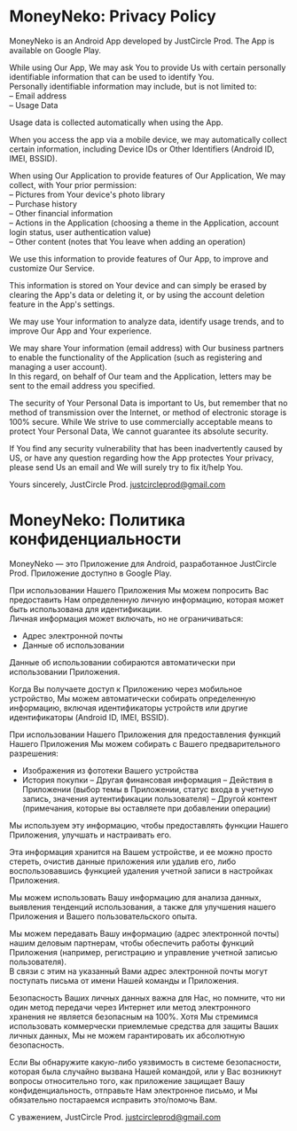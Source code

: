 # MoneyNeko: Privacy Policy

MoneyNeko is an Android App developed by JustCircle Prod. The App is available on Google Play.


While using Our App, We may ask You to provide Us with certain personally identifiable information that can be used to identify You.  
Personally identifiable information may include, but is not limited to:  
– Email address  
– Usage Data  

Usage data is collected automatically when using the App.

When you access the app via a mobile device, we may automatically collect certain information, including Device IDs or Other Identifiers (Android ID, IMEI, BSSID).


When using Our Application to provide features of Our Application, We may collect, with Your prior permission:  
– Pictures from Your device's photo library  
– Purchase history  
– Other financial information  
– Actions in the Application (choosing a theme in the Application, account login status, user authentication value)  
– Other content (notes that You leave when adding an operation)  

We use this information to provide features of Our App, to improve and customize Our Service.

This information is stored on Your device and can simply be erased by clearing the App's data or deleting it, or by using the account deletion feature in the App's settings.


We may use Your information to analyze data, identify usage trends, and to improve Our App and Your experience.

We may share Your information (email address) with Our business partners to enable the functionality of the Application (such as registering and managing a user account).  
In this regard, on behalf of Our team and the Application, letters may be sent to the email address you specified.


The security of Your Personal Data is important to Us, but remember that no method of transmission over the Internet, or method of electronic storage is 100% secure.   While We strive to use commercially acceptable means to protect Your Personal Data, We cannot guarantee its absolute security.

If You find any security vulnerability that has been inadvertently caused by US, or have any question regarding how the App protectes Your privacy, please send Us an email and We will surely try to fix it/help You.

Yours sincerely, JustCircle Prod. justcircleprod@gmail.com


# MoneyNeko: Политика конфиденциальности

MoneyNeko — это Приложение для Android, разработанное JustCircle Prod. Приложение доступно в Google Play.

При использовании Нашего Приложения Мы можем попросить Вас предоставить Нам определенную личную информацию, которая может быть использована для идентификации.  
Личная информация может включать, но не ограничиваться:
- Адрес электронной почты
- Данные об использовании

Данные об использовании собираются автоматически при использовании Приложения.

Когда Вы получаете доступ к Приложению через мобильное устройство, Мы можем автоматически собирать определенную информацию, включая идентификаторы устройств или другие идентификаторы (Android ID, IMEI, BSSID).


При использовании Нашего Приложения для предоставления функций Нашего Приложения Мы можем собирать с Вашего предварительного разрешения:
- Изображения из фототеки Вашего устройства
- История покупки
– Другая финансовая информация
– Действия в Приложении (выбор темы в Приложении, статус входа в учетную запись, значения аутентификации пользователя)
– Другой контент (примечания, которые вы оставляете при добавлении операции)

Мы используем эту информацию, чтобы предоставлять функции Нашего Приложения, улучшать и настраивать его.

Эта информация хранится на Вашем устройстве, и ее можно просто стереть, очистив данные приложения или удалив его, либо воспользовавшись функцией удаления учетной записи в настройках Приложения.


Мы можем использовать Вашу информацию для анализа данных, выявления тенденций использования, а также для улучшения нашего Приложения и Вашего пользовательского опыта.

Мы можем передавать Вашу информацию (адрес электронной почты) нашим деловым партнерам, чтобы обеспечить работы функций Приложения (например, регистрацию и управление учетной записью пользователя).  
В связи с этим на указанный Вами адрес электронной почты могут поступать письма от имени Нашей команды и Приложения.


Безопасность Ваших личных данных важна для Нас, но помните, что ни один метод передачи через Интернет или метод электронного хранения не является безопасным на 100%.    Хотя Мы стремимся использовать коммерчески приемлемые средства для защиты Ваших личных данных, Мы не можем гарантировать их абсолютную безопасность.

Если Вы обнаружите какую-либо уязвимость в системе безопасности, которая была случайно вызвана Нашей командой, или у Вас возникнут вопросы относительно того, как приложение защищает Вашу конфиденциальность, отправьте Нам электронное письмо, и Мы обязательно постараемся исправить это/помочь Вам.

С уважением, JustCircle Prod. justcircleprod@gmail.com
